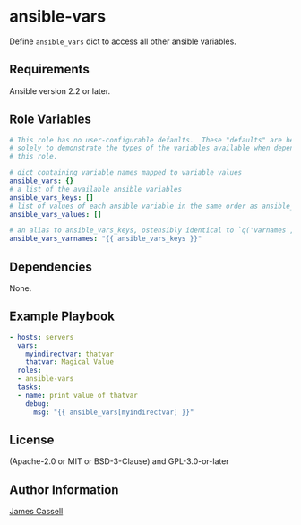 ansible-vars
============

Define `ansible_vars` dict to access all other ansible variables.

Requirements
------------

Ansible version 2.2 or later.

Role Variables
--------------

```yaml
# This role has no user-configurable defaults.  These "defaults" are here
# solely to demonstrate the types of the variables available when depending on
# this role.

# dict containing variable names mapped to variable values
ansible_vars: {}
# a list of the available ansible variables
ansible_vars_keys: []
# list of values of each ansible variable in the same order as ansible_vars_keys
ansible_vars_values: []

# an alias to ansible_vars_keys, ostensibly identical to `q('varnames', '.')`
ansible_vars_varnames: "{{ ansible_vars_keys }}"
```

Dependencies
------------

None.

Example Playbook
----------------

```yaml
- hosts: servers
  vars:
    myindirectvar: thatvar
    thatvar: Magical Value
  roles:
  - ansible-vars
  tasks:
  - name: print value of thatvar
    debug:
      msg: "{{ ansible_vars[myindirectvar] }}"
```

License
-------

(Apache-2.0 or MIT or BSD-3-Clause) and GPL-3.0-or-later

Author Information
------------------

[James Cassell](https://github.com/jamescassell)
